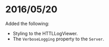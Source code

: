 # 2016/05/20 
Added the following:
* Styling to the HTTLLogViewer.
* The `VerboseLogging` property to the `Server`.
